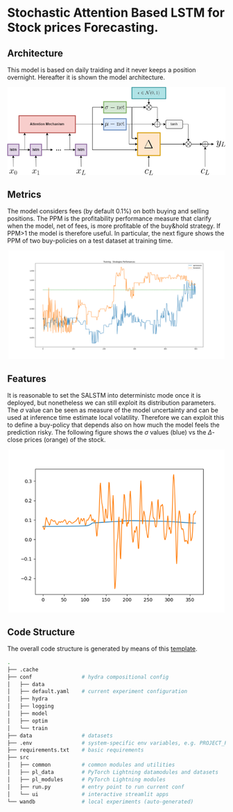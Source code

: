 # Stochastic Attention Based LSTM for Stock prices Forecasting.

## Architecture
This model is based on daily traiding and it never keeps a position overnight. Hereafter it is shown the model architecture.

<p align="center">
  <img src="imgs/SALSTM.drawio.png"  width="600" title="Model Architecture" />
</p>




## Metrics

The model considers fees (by default 0.1%) on both buying and selling positions. The PPM is the profitability performance measure that clarify when the model, net of fees, is more profitable of the buy&hold strategy. If PPM>1 the model is therefore useful. In particular, the next figure shows the PPM of two buy-policies on a test dataset at training time.

<p align="center">
  <img src="imgs/ppm.png"  width="500" title="PPM" />
</p>


## Features
It is reasonable to set the SALSTM into deterministc mode once it is deployed, but nonetheless we can still exploit its distribution parameters. The $\sigma$ value can be seen as measure of the model uncertainty and can be used at inference time estimate local volatility. Therefore we can exploit this to define a buy-policy that depends also on how much the model feels the prediction risky. The following figure shows the $\sigma$ values (blue) vs the $\Delta$-close prices (orange) of the stock. 

<p align="center">
  <img src="imgs/volatility.png"  width="500" title="Incremental Stock Trend vs Sigma" />
</p>



## Code Structure

The overall code structure is generated by means of this [template](https://github.com/grok-ai/nn-template).

```bash
.
├── .cache              
├── conf                # hydra compositional config 
│   ├── data
│   ├── default.yaml    # current experiment configuration        
│   ├── hydra
│   ├── logging
│   ├── model
│   ├── optim
│   └── train
├── data                # datasets
├── .env                # system-specific env variables, e.g. PROJECT_ROOT
├── requirements.txt    # basic requirements
├── src
│   ├── common          # common modules and utilities
│   ├── pl_data         # PyTorch Lightning datamodules and datasets
│   ├── pl_modules      # PyTorch Lightning modules
│   ├── run.py          # entry point to run current conf
│   └── ui              # interactive streamlit apps
└── wandb               # local experiments (auto-generated)
```
